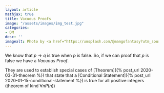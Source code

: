 ```yaml
---
layout: article
mathjax: true
title: Vacuous Proofs
image: "/assets/images/img_test.jpg"
categories:
- DM
desc: '' 
imagealt: Photo by <a href="https://unsplash.com/@mangofantasy?utm_source=unsplash&utm_medium=referral&utm_content=creditCopyText">Tim Johnson</a> on <a href="https://unsplash.com/s/photos/logic?utm_source=unsplash&utm_medium=referral&utm_content=creditCopyText">Unsplash</a>
---
```


We know that $p \to q$ is true when $p$ is false.
So, if we can proof that $p$ is false we have a *Vacuous Proof*.

They are used to establish special cases of [Theorem]({% post_url 2020-03-31-theorem %}) that state that a [Conditional Statement]({% post_url 2020-01-15-conditional-statement %}) is true for all positive integers (theorem of kind $\forall nP(n)$)